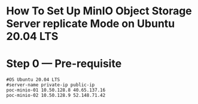 # How To Set Up MinIO Object Storage Server replicate Mode on Ubuntu 20.04 LTS
# Step 0 — Pre-requisite
```shell
#OS Ubuntu 20.04 LTS
#server-name private-ip public-ip 
poc-minio-01 10.50.128.8 40.65.137.16
poc-minio-02 10.50.128.9 52.148.71.42
```